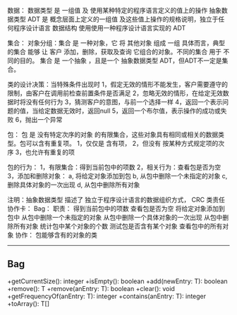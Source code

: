 数据：
数据类型 是 一组值 及 使用某种特定的程序语言定义的值上的操作
抽象数据类型 ADT 是 概念层面上定义的一组值 及这些值上操作的规格说明，独立于任何程序设计语言
数据结构 使用使用一种程序设计语言实现的 ADT 

集合：
对象分组：集合 是 一种对象，它 将 其他对象 组成 一组
具体而言，典型的集合 能够 让 客户 添加，删除，获取及查询 它组合的对象。不同的集合 用于 不同的目的。
集合 是 一个抽象 ，且是一个 抽象数据类型 ADT，但ADT不一定是集合。

类的设计决策：当特殊条件出现时
    1，假定无效的情形不能发生，客户需要遵守的限制，由客户在调用前检查前置条件是否满足
    2，忽略无效的情形，在给定无效数据时将没有任何行为
    3，猜测客户的意图，与前一个选择一样
    4，返回一个表示问题的值，当给定数据无效时，返回null
    5，返回一个布尔值，表示操作的成功或失败
    6，抛出一个异常
    
包：
包 是 没有特定次序的对象 的有限集合，这些对象具有相同或相关的数据类型。包可以含有重复项。
 1，仅仅是 含有项，
 2，但没有 按某种方式规定项的次序
 3，也允许有重复的项
 
包的行为：
 1，有限集合：得到当前包中的项数
 2，相关行为：查看包是否为空
 3，添加和删除对象：
         a, 将给定对象添加到包
         b, 从包中删除一个未指定的对象
         c, 删除具体对象的一次出现
         d, 从包中删除所有对象

注明：抽象数据类型 描述了 独立于程序设计语言的数据组织方式，
CRC 类责任协作卡：
        Bag：
职责：
    得到当前包中的项数
    查看包是否为空
    将给定对象添加到包中
    从包中删除一个未指定的对象
    从包中删除一个具体对象的一次出现
    从包中删除所有对象
    统计包中某个对象的个数
    测试包是否含有某个对象
    查看包中的所有对象
协作：
    包能够含有的对象的类    

----------------------------
Bag
----------------------------    
+getCurrentSize(): integer
+isEmpty(): boolean
+add(newEntry: T): boolean    
+remove(): T
+remove(anEntry: T): boolean
+clear(): void
+getFrequencyOf(anEntry: T): integer
+contains(anEntry: T): integer
+toArray(): T[]    
    
             